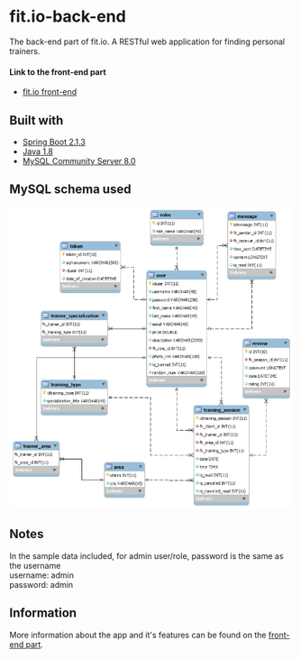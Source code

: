 # fit.io-back-end

The back-end part of fit.io. A RESTful web application for finding personal trainers.

#### Link to the front-end part
* [fit.io front-end](https://github.com/ioiliakop/fit.io-front-end)

## Built with

* [Spring Boot 2.1.3](https://spring.io/projects/spring-boot)
* [Java 1.8](https://www.oracle.com/technetwork/java/javase/downloads/jdk8-downloads-2133151.html)
* [MySQL Community Server 8.0](https://dev.mysql.com/downloads/mysql/)

## MySQL schema used

![DB model](db/model.png)

## Notes
In the sample data included, for admin user/role, password is the same as the username  
username: admin  
password: admin

## Information

More information about the app and it's features can be found on the [front-end part](https://github.com/ioiliakop/fit.io-front-end).
